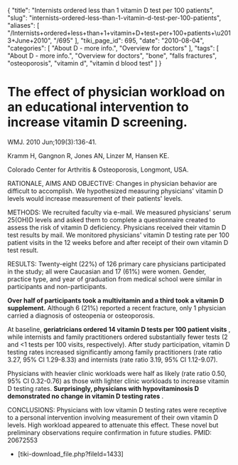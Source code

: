 {
    "title": "Internists ordered less than 1 vitamin D test per 100 patients",
    "slug": "internists-ordered-less-than-1-vitamin-d-test-per-100-patients",
    "aliases": [
        "/Internists+ordered+less+than+1+vitamin+D+test+per+100+patients+\u2013+June+2010",
        "/695"
    ],
    "tiki_page_id": 695,
    "date": "2010-08-04",
    "categories": [
        "About D - more info.",
        "Overview for doctors"
    ],
    "tags": [
        "About D - more info.",
        "Overview for doctors",
        "bone",
        "falls fractures",
        "osteoporosis",
        "vitamin d",
        "vitamin d blood test"
    ]
}


# The effect of physician workload on an educational intervention to increase vitamin D screening.

WMJ. 2010 Jun;109(3):136-41.

Kramm H, Gangnon R, Jones AN, Linzer M, Hansen KE.

Colorado Center for Arthritis & Osteoporosis, Longmont, USA.

RATIONALE, AIMS AND OBJECTIVE: Changes in physician behavior are difficult to accomplish. We hypothesized measuring physicians' vitamin D levels would increase measurement of their patients' levels. 

METHODS: We recruited faculty via e-mail. We measured physicians' serum 25(OH)D levels and asked them to complete a questionnaire created to assess the risk of vitamin D deficiency. Physicians received their vitamin D test results by mail. We monitored physicians' vitamin D testing rate per 100 patient visits in the 12 weeks before and after receipt of their own vitamin D test result. 

RESULTS: Twenty-eight (22%) of 126 primary care physicians participated in the study; all were Caucasian and 17 (61%) were women. Gender, practice type, and year of graduation from medical school were similar in participants and non-participants. 

 **Over half of participants took a multivitamin and a third took a vitamin D supplement.**  Although 6 (21%) reported a recent fracture, only 1 physician carried a diagnosis of osteopenia or osteoporosis. 

At baseline,  **geriatricians ordered 14 vitamin D tests per 100 patient visits** , while internists and family practitioners ordered substantially fewer tests (2 and <1 tests per 100 visits, respectively). After study participation, vitamin D testing rates increased significantly among family practitioners (rate ratio 3.27, 95% CI 1.29-8.33) and internists (rate ratio 3.19, 95% CI 1.12-9.07). 

Physicians with heavier clinic workloads were half as likely (rate ratio 0.50, 95% CI 0.32-0.76) as those with lighter clinic workloads to increase vitamin D testing rates.  **Surprisingly, physicians with hypovitaminosis D demonstrated no change in vitamin D testing rates** . 

CONCLUSIONS: Physicians with low vitamin D testing rates were receptive to a personal intervention involving measurement of their own vitamin D levels. High workload appeared to attenuate this effect. These novel but preliminary observations require confirmation in future studies. PMID: 20672553 

* <span>[tiki-download_file.php?fileId=1433]</span>
